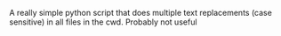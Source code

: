 A really simple python script that does multiple text replacements (case sensitive) in all files in the cwd. Probably not useful
